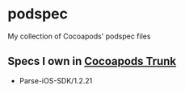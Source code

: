 podspec
=======

My collection of Cocoapods' podspec files

## Specs I own in [Cocoapods Trunk](http://guides.cocoapods.org/making/getting-setup-with-trunk)
- Parse-iOS-SDK/1.2.21
